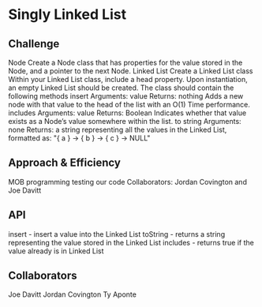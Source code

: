 # Singly Linked List


## Challenge
Node
Create a Node class that has properties for the value stored in the Node, and a pointer to the next Node.
Linked List
Create a Linked List class
Within your Linked List class, include a head property.
Upon instantiation, an empty Linked List should be created.
The class should contain the following methods
insert
Arguments: value
Returns: nothing
Adds a new node with that value to the head of the list with an O(1) Time performance.
includes
Arguments: value
Returns: Boolean
Indicates whether that value exists as a Node’s value somewhere within the list.
to string
Arguments: none
Returns: a string representing all the values in the Linked List, formatted as:
"{ a } -> { b } -> { c } -> NULL"

## Approach & Efficiency
MOB programming
testing our code
Collaborators: Jordan Covington and Joe Davitt

## API
insert - insert a value into the Linked List
toString - returns a string representing the value stored in the Linked List
includes - returns true if the value already is in Linked List

## Collaborators

Joe Davitt
Jordan Covington
Ty Aponte

